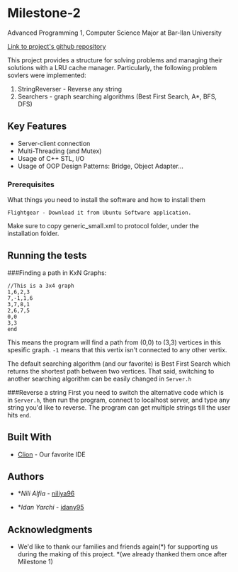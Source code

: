 # Milestone-2
Advanced Programming 1, Computer Science Major at Bar-Ilan University

[Link to project's github repository](https://github.com/niliya96/MIlestone-2)

This project provides a structure for solving problems and managing their solutions with a LRU cache manager. Particularly, the following problem sovlers were implemented:
1. StringReverser - Reverse any string
2. Searchers - graph searching algorithms (Best First Search, A*, BFS, DFS)

## Key Features

* Server-client connection
* Multi-Threading (and Mutex)
* Usage of C++ STL, I/O
* Usage of OOP Design Patterns: Bridge, Object Adapter...

### Prerequisites

What things you need to install the software and how to install them

```
Flightgear - Download it from Ubuntu Software application. 
```
Make sure to copy generic_small.xml to protocol folder, under the installation folder.
 
## Running the tests

###Finding a path in KxN Graphs:
```
//This is a 3x4 graph
1,6,2,3
7,-1,1,6
3,7,8,1
2,6,7,5
0,0
3,3
end
```
This means the program will find a path from (0,0) to (3,3) vertices in this spesific graph.
``` -1 ``` means that this vertix isn't connected to any other vertix.

The default searching algorithm (and our favorite) is Best First Search which returns the shortest path between two vertices. That said, switching to another searching algorithm can be easily changed in ```Server.h```

###Reverse a string
First you need to switch the alternative code which is in ```Server.h```, then run the program, connect to localhost server, and type any string you'd like to reverse. The program can get multiple strings till the user hits ```end```.


## Built With

* [Clion](https://www.jetbrains.com/clion/) - Our favorite IDE

## Authors

* **Nili Alfia* - [niliya96](https://github.com/niliya96)

* **Idan Yarchi* - [idany95](https://github.com/Idany95)

## Acknowledgments

* We'd like to thank our families and friends again(*) for supporting us during the making of this project.
*(we already thanked them once after Milestone 1)
